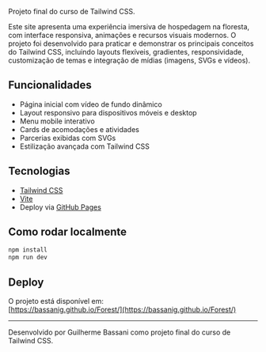 Projeto final do curso de Tailwind CSS.

Este site apresenta uma experiência imersiva de hospedagem na floresta, com interface responsiva, animações e recursos visuais modernos. O projeto foi desenvolvido para praticar e demonstrar os principais conceitos do Tailwind CSS, incluindo layouts flexíveis, gradientes, responsividade, customização de temas e integração de mídias (imagens, SVGs e vídeos).

## Funcionalidades

- Página inicial com vídeo de fundo dinâmico
- Layout responsivo para dispositivos móveis e desktop
- Menu mobile interativo
- Cards de acomodações e atividades
- Parcerias exibidas com SVGs
- Estilização avançada com Tailwind CSS

## Tecnologias

- [Tailwind CSS](https://tailwindcss.com/)
- [Vite](https://vitejs.dev/)
- Deploy via [GitHub Pages](https://bassanig.github.io/Forest/)

## Como rodar localmente

```bash
npm install
npm run dev
```

## Deploy

O projeto está disponível em:  
[https://bassanig.github.io/Forest/](https://bassanig.github.io/Forest/)

---

Desenvolvido por Guilherme Bassani como projeto final do curso de Tailwind CSS.
